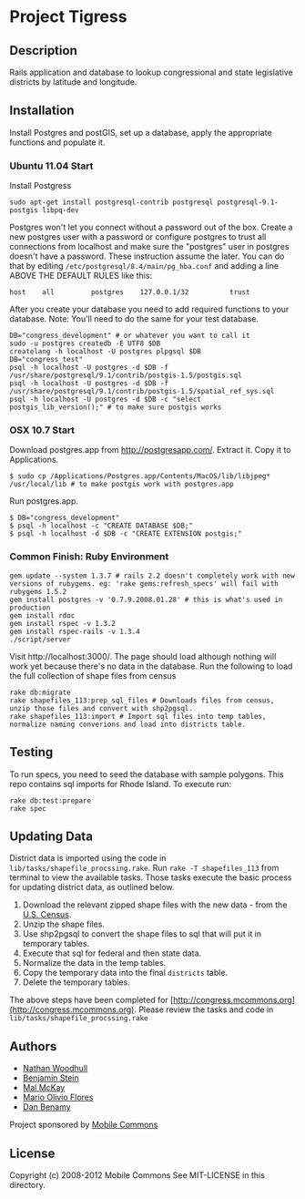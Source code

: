 # Project Tigress

## Description

Rails application and database to lookup congressional and state legislative districts by latitude and longitude.

## Installation

Install Postgres and postGIS, set up a database, apply the appropriate functions and populate it.


### Ubuntu 11.04 Start

Install Postgress

    sudo apt-get install postgresql-contrib postgresql postgresql-9.1-postgis libpq-dev

Postgres won't let you connect without a password out of the box. Create a new postgres user with a password or configure postgres to trust all connections from localhost and make sure the "postgres" user in postgres doesn't have a password. These instruction assume the later. You can do that by editing `/etc/postgresql/8.4/main/pg_hba.conf` and adding a line ABOVE THE DEFAULT RULES like this:

    host    all         postgres    127.0.0.1/32          trust

After you create your database you need to add required functions to your database. Note: You'll need to do the same for your test database.

    DB="congress_development" # or whatever you want to call it
    sudo -u postgres createdb -E UTF8 $DB
    createlang -h localhost -U postgres plpgsql $DB
    DB="congress_test"
    psql -h localhost -U postgres -d $DB -f /usr/share/postgresql/9.1/contrib/postgis-1.5/postgis.sql
    psql -h localhost -U postgres -d $DB -f /usr/share/postgresql/9.1/contrib/postgis-1.5/spatial_ref_sys.sql
    psql -h localhost -U postgres -d $DB -c "select postgis_lib_version();" # to make sure postgis works

### OSX 10.7 Start

Download postgres.app from http://postgresapp.com/.
Extract it.
Copy it to Applications.

    $ sudo cp /Applications/Postgres.app/Contents/MacOS/lib/libjpeg* /usr/local/lib # to make postgis work with postgres.app
Run
 postgres.app.

    $ DB="congress_development"
    $ psql -h localhost -c "CREATE DATABASE $DB;"
    $ psql -h localhost -d $DB -c "CREATE EXTENSION postgis;"


### Common Finish: Ruby Environment

    gem update --system 1.3.7 # rails 2.2 doesn't completely work with new versions of rubygems. eg: 'rake gems:refresh_specs' will fail with rubygems 1.5.2
    gem install postgres -v '0.7.9.2008.01.28' # this is what's used in production
    gem install rdoc
    gem install rspec -v 1.3.2
    gem install rspec-rails -v 1.3.4
    ./script/server

Visit http://localhost:3000/. The page should load although nothing will work yet because there's no data in the database. Run the following to load the full collection of shape files from census

    rake db:migrate
    rake shapefiles_113:prep_sql_files # Downloads files from census, unzip those files and convert with shp2pgsql.
    rake shapefiles_113:import # Import sql files into temp tables, normalize naming converions and load into districts table.

## Testing

To run specs, you need to seed the database with sample polygons.  This repo contains sql imports for Rhode Island. To execute run:

    rake db:test:prepare
    rake spec

## Updating Data

District data is imported using the code in `lib/tasks/shapefile_procssing.rake`. Run `rake -T shapefiles_113` from terminal to view the available tasks.  Those tasks execute the basic process for updating district data, as outlined below.

1. Download the relevant zipped shape files with the new data - from the [U.S. Census](https://www.census.gov/rdo/data/113th_congressional_and_new_state_legislative_district_plans.html).
2. Unzip the shape files.
3. Use shp2pgsql to convert the shape files to sql that will put it in temporary tables.
4. Execute that sql for federal and then state data.
5. Normalize the data in the temp tables.
6. Copy the temporary data into the final `districts` table.
7. Delete the temporary tables.

The above steps have been completed for [http://congress.mcommons.org](http://congress.mcommons.org). Please review the tasks and code in `lib/tasks/shapefile_procssing.rake`



## Authors

 - [Nathan Woodhull](mailto:nathan@mcommons.com)
 - [Benjamin Stein](mailto:ben@mcommons.com)
 - [Mal McKay](mailto:mal@mcommons.com)
 - [Mario Olivio Flores](mailto:mflores3@gmail.com)
 - [Dan Benamy](mailto:dbenamy@mcommons.com)

Project sponsored by [Mobile Commons](http://www.mobilecommons.com/)


## License

Copyright (c) 2008-2012 Mobile Commons
See MIT-LICENSE in this directory.
